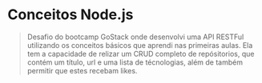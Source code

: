 # Conceitos Node.js
> Desafio do bootcamp GoStack onde desenvolvi uma API RESTFul utilizando os conceitos básicos que aprendi nas primeiras aulas.
Ela tem a capacidade de relizar um CRUD completo de repósitorios, que contém um título, url e uma lista de técnologias,
além de também permitir que estes recebam likes.
